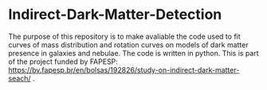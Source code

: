 # Indirect-Dark-Matter-Detection

The purpose of this repository is to make avaliable the code used to fit curves of mass distribution and rotation curves on models of dark matter presence in galaxies and nebulae. The code is written in python. This is part of the project funded by FAPESP: https://bv.fapesp.br/en/bolsas/192826/study-on-indirect-dark-matter-seach/ .
